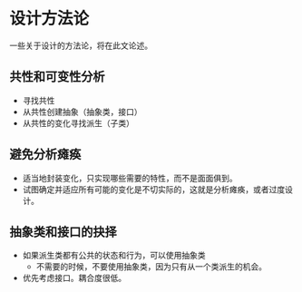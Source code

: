 # 设计方法论
一些关于设计的方法论，将在此文论述。

## 共性和可变性分析
- 寻找共性
- 从共性创建抽象（抽象类，接口）
- 从共性的变化寻找派生（子类）

## 避免分析瘫痪
- 适当地封装变化，只实现哪些需要的特性，而不是面面俱到。
- 试图确定并适应所有可能的变化是不切实际的，这就是分析瘫痪，或者过度设计。

## 抽象类和接口的抉择
- 如果派生类都有公共的状态和行为，可以使用抽象类
  - 不需要的时候，不要使用抽象类，因为只有从一个类派生的机会。
- 优先考虑接口。耦合度很低。
